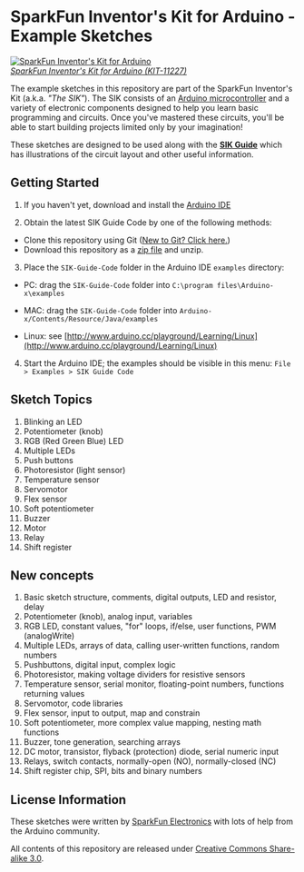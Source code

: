 SparkFun Inventor's Kit for Arduino - Example Sketches
======================================================

[![SparkFun Inventor's Kit for Arduino](https://dlnmh9ip6v2uc.cloudfront.net/images/products/1/1/2/2/7/SIK_Update_no_Overlays_medium.jpg)  
*SparkFun Inventor's Kit for Arduino (KIT-11227)*](https://www.sparkfun.com/products/)

The example sketches in this repository are part of the SparkFun Inventor's Kit (a.k.a. *"The SIK"*). The SIK consists of an [Arduino microcontroller](http://www.arduino.com) and a variety of electronic components designed to help you learn basic programming and circuits. Once you've mastered these circuits, you'll be able to start building projects limited only by your imagination!

These sketches are designed to be used along with the [**SIK Guide**](http://dlnmh9ip6v2uc.cloudfront.net/datasheets/Kits/SFE03-0012-SIK.Guide-300dpi-01.pdf) which has illustrations of the circuit layout and other useful information.

Getting Started
---------------

1. If you haven't yet, download and install the [Arduino IDE](http://arduino.cc/en/Main/Software)

2. Obtain the latest SIK Guide Code by one of the following methods:
 * Clone this repository using Git ([New to Git? Click here.](https://help.github.com/articles/set-up-git))
 * Download this repository as a [zip file](https://github.com/sparkfun/SIK-Guide-Code/archive/master.zip) and unzip.

3. Place the `SIK-Guide-Code` folder in the Arduino IDE `examples` directory:
 * PC: drag the `SIK-Guide-Code` folder into `C:\program files\Arduino-x\examples`

 * MAC: drag the `SIK-Guide-Code` folder into `Arduino-x/Contents/Resource/Java/examples`

 * Linux: see [http://www.arduino.cc/playground/Learning/Linux](http://www.arduino.cc/playground/Learning/Linux)

4. Start the Arduino IDE; the examples should be visible in this menu: `File > Examples > SIK Guide Code`

Sketch Topics
-------------

1.  Blinking an LED
2.  Potentiometer (knob)
3.  RGB (Red Green Blue) LED
4.  Multiple LEDs
5.  Push buttons
6.  Photoresistor (light sensor)
7.  Temperature sensor
8.  Servomotor
9.  Flex sensor
10. Soft potentiometer
11. Buzzer
12. Motor
13. Relay
14. Shift register

New concepts
------------

1.  Basic sketch structure, comments, digital outputs, LED and resistor, delay
2.  Potentiometer (knob), analog input, variables
3.  RGB LED, constant values, "for" loops, if/else, user functions, PWM (analogWrite)
4.  Multiple LEDs, arrays of data, calling user-written functions, random numbers
5.  Pushbuttons, digital input, complex logic
6.  Photoresistor, making voltage dividers for resistive sensors
7.  Temperature sensor, serial monitor, floating-point numbers, functions returning values
8.  Servomotor, code libraries
9.  Flex sensor, input to output, map and constrain
10. Soft potentiometer, more complex value mapping, nesting math functions
11. Buzzer, tone generation, searching arrays
12. DC motor, transistor, flyback (protection) diode, serial numeric input
13. Relays, switch contacts, normally-open (NO), normally-closed (NC)
14. Shift register chip, SPI, bits and binary numbers

License Information
-------------------

These sketches were written by [SparkFun Electronics](https://www.sparkfun.com) with lots of help from the Arduino community.

All contents of this repository are released under [Creative Commons Share-alike 3.0](http://creativecommons.org/licenses/by-sa/3.0/).